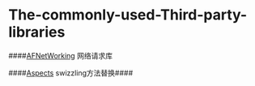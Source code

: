 # The-commonly-used-Third-party-libraries
####[AFNetWorking](https://github.com/AFNetworking/AFNetworking) 网络请求库

####[Aspects](https://github.com/steipete/Aspects) swizzling方法替换####

